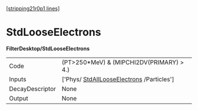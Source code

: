 [[stripping21r0p1 lines]](./stripping21r0p1-index)

# StdLooseElectrons

**FilterDesktop/StdLooseElectrons**

|                 |                                                                                       |
|-----------------|---------------------------------------------------------------------------------------|
| Code            | (PT\>250\*MeV) & (MIPCHI2DV(PRIMARY) \> 4.)                                           |
| Inputs          | ['Phys/ [StdAllLooseElectrons](./stripping21r0p1-stdalllooseelectrons) /Particles'] |
| DecayDescriptor | None                                                                                  |
| Output          | None                                                                                  |
